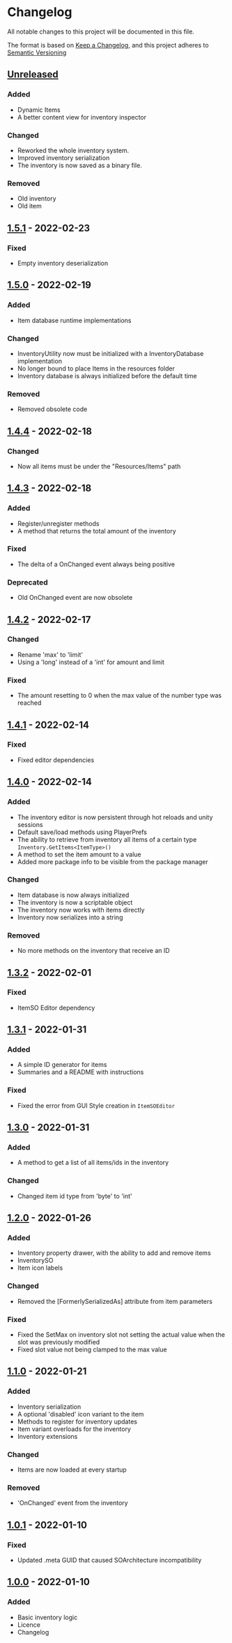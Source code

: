 # Changelog
All notable changes to this project will be documented in this file.

The format is based on [Keep a Changelog](https://keepachangelog.com/en/1.0.0/),
and this project adheres to [Semantic Versioning](https://semver.org/spec/v2.0.0.html)

## [Unreleased]

### Added
- Dynamic Items
- A better content view for inventory inspector

### Changed
- Reworked the whole inventory system.
- Improved inventory serialization
- The inventory is now saved as a binary file.

### Removed
- Old inventory
- Old item

## [1.5.1] - 2022-02-23

### Fixed
- Empty inventory deserialization

## [1.5.0] - 2022-02-19

### Added
- Item database runtime implementations

### Changed
- InventoryUtility now must be initialized with a InventoryDatabase implementation
- No longer bound to place Items in the resources folder
- Inventory database is always initialized before the default time

### Removed
- Removed obsolete code

## [1.4.4] - 2022-02-18

### Changed
- Now all items must be under the "Resources/Items" path

## [1.4.3] - 2022-02-18

### Added
- Register/unregister methods
- A method that returns the total amount of the inventory

### Fixed
- The delta of a OnChanged event always being positive

### Deprecated
- Old OnChanged event are now obsolete

## [1.4.2] - 2022-02-17

### Changed
- Rename 'max' to 'limit'
- Using a 'long' instead of a 'int' for amount and limit

### Fixed
- The amount resetting to 0 when the max value of the number type was reached

## [1.4.1] - 2022-02-14

### Fixed
- Fixed editor dependencies

## [1.4.0] - 2022-02-14

### Added
- The inventory editor is now persistent through hot reloads and unity sessions
- Default save/load methods using PlayerPrefs
- The ability to retrieve from inventory all items of a certain type ```Inventory.GetItems<ItemType>()```
- A method to set the item amount to a value
- Added more package info to be visible from the package manager

### Changed
- Item database is now always initialized
- The inventory is now a scriptable object
- The inventory now works with items directly
- Inventory now serializes into a string

### Removed
- No more methods on the inventory that receive an ID

## [1.3.2] - 2022-02-01

### Fixed

- ItemSO Editor dependency

## [1.3.1] - 2022-01-31

### Added

- A simple ID generator for items
- Summaries and a README with instructions

### Fixed

- Fixed the error from GUI Style creation in `ItemSOEditor`

## [1.3.0] - 2022-01-31

### Added 
- A method to get a list of all items/ids in the inventory

### Changed
- Changed item id type from 'byte' to 'int'

## [1.2.0] - 2022-01-26

### Added
- Inventory property drawer, with the ability to add and remove items
- InventorySO
- Item icon labels

### Changed
- Removed the [FormerlySerializedAs] attribute from item parameters

### Fixed
- Fixed the SetMax on inventory slot not setting the actual value when the slot was previously modified
- Fixed slot value not being clamped to the max value

## [1.1.0] - 2022-01-21

### Added
- Inventory serialization
- A optional 'disabled' icon variant to the item
- Methods to register for inventory updates
- Item variant overloads for the inventory
- Inventory extensions

### Changed
- Items are now loaded at every startup

### Removed
- 'OnChanged' event from the inventory

## [1.0.1] - 2022-01-10

### Fixed
- Updated .meta GUID that caused SOArchitecture incompatibility

## [1.0.0] - 2022-01-10

### Added
- Basic inventory logic
- Licence
- Changelog

[Unreleased]: https://github.com/danielrusnac/unity-inventory-package
[1.5.1]: https://github.com/danielrusnac/unity-inventory-package/releases/tag/v1.5.1
[1.5.0]: https://github.com/danielrusnac/unity-inventory-package/releases/tag/v1.5.0
[1.4.4]: https://github.com/danielrusnac/unity-inventory-package/releases/tag/v1.4.4
[1.4.3]: https://github.com/danielrusnac/unity-inventory-package/releases/tag/v1.4.3
[1.4.2]: https://github.com/danielrusnac/unity-inventory-package/releases/tag/v1.4.2
[1.4.1]: https://github.com/danielrusnac/unity-inventory-package/releases/tag/v1.4.1
[1.4.0]: https://github.com/danielrusnac/unity-inventory-package/releases/tag/v1.4.0
[1.3.2]: https://github.com/danielrusnac/unity-inventory-package/releases/tag/v1.3.2
[1.3.1]: https://github.com/danielrusnac/unity-inventory-package/releases/tag/v1.3.1
[1.3.0]: https://github.com/danielrusnac/unity-inventory-package/releases/tag/v1.3.0
[1.2.0]: https://github.com/danielrusnac/unity-inventory-package/releases/tag/v1.2.0
[1.1.0]: https://github.com/danielrusnac/unity-inventory-package/releases/tag/v1.1.0
[1.0.1]: https://github.com/danielrusnac/unity-inventory-package/releases/tag/v1.0.1
[1.0.0]: https://github.com/danielrusnac/unity-inventory-package/releases/tag/v1.0.0
